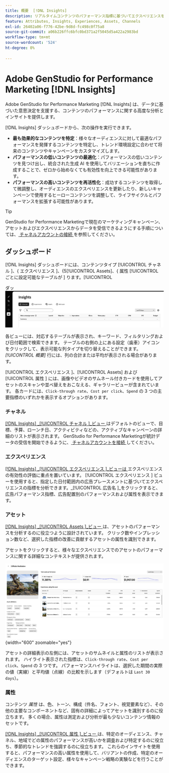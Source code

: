 ```yaml
---
title: 概要  [!DNL Insights]
description: リアルタイムコンテンツのパフォーマンス指標に基づいてエクスペリエンスを最適化する方法を説明します。
feature: Attributes, Insights, Experiences, Assets, Channels
exl-id: 26402a06-f776-42be-9d8d-fc498c0f75a8
source-git-commit: a06b226ffc6bfc0bd371a2f5045d5a422a2983bd
workflow-type: tm+mt
source-wordcount: '524'
ht-degree: 0%

---
```


# Adobe GenStudio for Performance Marketing [!DNL Insights]

Adobe GenStudio for Performance Marketing [!DNL Insights] は、データに基づいた意思決定を支援する、コンテンツのパフォーマンスに関する高度な分析とインサイトを提供します。

[!DNL Insights] ダッシュボードから、次の操作を実行できます。

- **最も効果的なコンテンツを特定**：様々なオーディエンスに対して最適なパフォーマンスを発揮するコンテンツを特定し、トレンド環境設定に合わせて将来のコンテンツやキャンペーンをカスタマイズします。
- **パフォーマンスの低いコンテンツの最適化**：パフォーマンスの低いコンテンツを見つけ出し、統合された生成 AI を使用してバリエーションを直ちに作成することで、ゼロから始めなくても有効性を向上できる可能性があります。
- **パフォーマンスの高いコンテンツを再活性化**：成功するコンテンツを取得して微調整し、オーディエンスのエクスペリエンスを更新したり、新しいキャンペーンで使用するヒーローコンテンツを調整して、ライフサイクルとパフォーマンスを拡張する可能性があります。

>[!TIP]
>
>GenStudio for Performance Marketingで現在のマーケティングキャンペーン、アセットおよびエクスペリエンスからデータを受信できるようにする手順については、[ チャネルアカウントの接続 ](connect-channel.md) を参照してください。

## ダッシュボード

[!DNL Insights] ダッシュボードには、コンテンツタイプ [!UICONTROL  チャネル ]、{ エクスペリエンス ]、{5[!UICONTROL Assets]、{ 属性 [!UICONTROL  ごとに設定可能なテーブルが ] ります。[!UICONTROL 

ダッ ![[!DNL Insights] ボード ](/help/assets/insights-dashboard.png)

各ビューには、対応するテーブルが表示され、キーワード、フィルタリングおよび日付範囲で検索できます。 テーブルの右側の上にある設定（歯車）アイコンをクリックして、表示可能な列タイプを切り替えることができます。 _[!UICONTROL 概要]_ 行には、列の合計または平均が表示される場合があります。

[!UICONTROL  エクスペリエンス ]、[!UICONTROL Assets] および [!UICONTROL  属性 ] には、画像やビデオのサムネール付きカードを使用してアセットのスキャンや並べ替えをおこなえる、ギャラリービューが含まれています。 各カードには、`Click-through rate`、`Cost per click`、`Spend` の 3 つの主要指標のいずれかを表示するオプションがあります。

### チャネル

[[!DNL Insights] _[!UICONTROL  チャネル ]_ビュー ](channels.md) はデフォルトのビューで、目標、予算、ローンチ日、アクティビティなどの、アクティブなキャンペーンの詳細のリストが表示されます。 GenStudio for Performance Marketingが統計データの受信を開始できるように、[ チャネルアカウントを接続 ](connect-channel.md) してください。

### エクスペリエンス

[[!DNL Insights] _[!UICONTROL  エクスペリエンス ]_ビューは ](experiences.md) エクスペリエンスの有効性の評価に重点を置いています。 [!UICONTROL  エクスペリエンス ] ビューを使用すると、指定した日付範囲内の広告プレースメントに基づいてエクスペリエンスの指標を分析できます。_[!UICONTROL  広告名 ]_をクリックすると、広告パフォーマンス指標、広告配置別のパフォーマンスおよび属性を表示できます。

### アセット

[[!DNL Insights] _[!UICONTROL Assets ]_ビュー ](assets.md) は、アセットのパフォーマンスを分析するのに役立つように設計されています。 クリック数やインプレッション数など、選択した指標の改善に貢献するアセットの属性を識別できます。

アセットをクリックすると、様々なエクスペリエンスでのアセットのパフォーマンスに関する詳細なコンテキストが提供されます。

![ 資産の詳細 ](/help/assets/insights-asset-details.png){width="600" zoomable="yes"}

アセットの詳細表示の左側には、アセットのサムネイルと属性のリストが表示されます。 ハイライト表示された指標は、`Click-through rate`、`Cost per click`、`Spend` の 3 つです。 パフォーマンスハイライトは、選択した期間の実際の値（実線）と平均値（点線）の比較を示します（デフォルトは `Last 30 days`）。

### 属性

コンテンツ _属性_ は、色、トーン、構成（件名、フォント、視覚要素など）、その他の主要なコンポーネントなど、固有の詳細によってアセットを識別するのに役立ちます。 多くの場合、属性は測定および分析が最も少ないコンテンツ情報のセットです。

[[!DNL Insights] _[!UICONTROL  属性 ]_ビュー ](attributes.md) は、特定のオーディエンス、チャネル、地域でどの属性のパフォーマンスが高いかを調査および特定するのに役立ち、季節的なトレンドを強調するのに役立ちます。 これらのインサイトを使用すると、パフォーマンスの高い属性を使用して、バリアントの作成、特定のオーディエンスのターゲット設定、様々なキャンペーン戦略の実験などを行うことができます。
